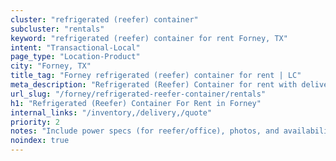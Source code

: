 ```yaml
---
cluster: "refrigerated (reefer) container"
subcluster: "rentals"
keyword: "refrigerated (reefer) container for rent Forney, TX"
intent: "Transactional-Local"
page_type: "Location-Product"
city: "Forney, TX"
title_tag: "Forney refrigerated (reefer) container for rent | LC"
meta_description: "Refrigerated (Reefer) Container for rent with delivery in Forney, TX. LC Container — local Since 2003. Get pricing today."
url_slug: "/forney/refrigerated-reefer-container/rentals"
h1: "Refrigerated (Reefer) Container For Rent in Forney"
internal_links: "/inventory,/delivery,/quote"
priority: 2
notes: "Include power specs (for reefer/office), photos, and availability."
noindex: true
---
```


<!-- TODO: Add unique city/inventory copy, images, and internal links here. -->
